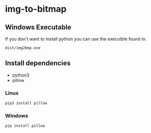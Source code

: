 # img-to-bitmap

## Windows Executable

If you don't want to install python you can use the executble found in:

```bash
dist/img2bmp.exe
```

## Install dependencies

* python3
* pillow

### Linux

```bash
pip3 install pillow
```

### Windows

```bash
pip install pillow
```
